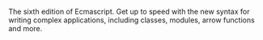 The sixth edition of Ecmascript. Get up to speed with the new syntax for writing complex applications, including classes, modules, arrow functions and more. 